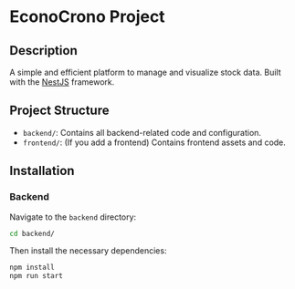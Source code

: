 # EconoCrono Project

## Description

A simple and efficient platform to manage and visualize stock data. Built with the [NestJS](https://nestjs.com/) framework.

## Project Structure

- `backend/`: Contains all backend-related code and configuration.
- `frontend/`: (If you add a frontend) Contains frontend assets and code.

## Installation

### Backend

Navigate to the `backend` directory:

```bash
cd backend/
```
Then install the necessary dependencies:

```bash
npm install
npm run start
```
